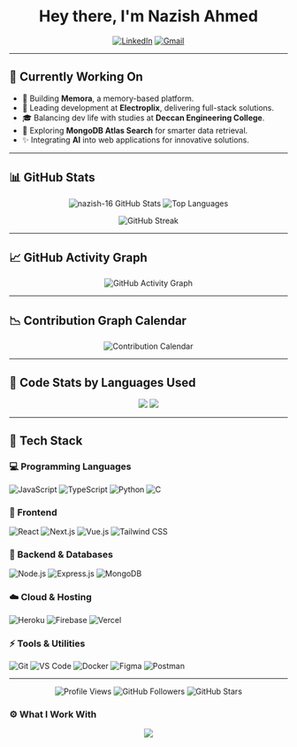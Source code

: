 <h1 align="center">Hey there, I'm Nazish Ahmed</h1>

<p align="center">
  <a href="https://www.linkedin.com/in/realnazish/"><img src="https://img.shields.io/badge/-nazish16-blue?style=flat&logo=Linkedin&logoColor=white" alt="LinkedIn"></a>
  <a href="mailto:realnazishahmed@gmail.com"><img src="https://img.shields.io/badge/-realnazishahmed@gmail.com-D14836?style=flat&logo=Gmail&logoColor=white" alt="Gmail"></a>
</p>

---

## 🔧 Currently Working On
- 🚀 Building **Memora**, a memory-based platform.
- 🤝 Leading development at **Electroplix**, delivering full-stack solutions.
- 🎓 Balancing dev life with studies at **Deccan Engineering College**.
- 🧪 Exploring **MongoDB Atlas Search** for smarter data retrieval.
- ✨ Integrating **AI** into web applications for innovative solutions.

---

## 📊 GitHub Stats
<p align="center">
  <img src="https://github-readme-stats.vercel.app/api?username=nazish-16&show_icons=true&theme=dark&title_color=FF4136&icon_color=FF4136&text_color=ffffff&bg_color=1A1A1A" alt="nazish-16 GitHub Stats" />
  <img src="https://github-readme-stats.vercel.app/api/top-langs?username=nazish-16&layout=compact&theme=dark&title_color=FF4136&text_color=ffffff&bg_color=1A1A1A" alt="Top Languages" />
</p>

<p align="center">
  <img src="https://github-readme-streak-stats.herokuapp.com/?user=nazish-16&theme=dark&background=1A1A1A&ring=FF4136&fire=FF4136&currStreakLabel=ffffff&sideLabels=ffffff&dates=ffffff" alt="GitHub Streak" />
</p>

---

## 📈 GitHub Activity Graph
<p align="center">
  <img src="https://github-readme-activity-graph.vercel.app/graph?username=nazish-16&bg_color=1A1A1A&color=ffffff&line=FF4136&point=FF4136&area=true&hide_border=true" alt="GitHub Activity Graph" />
</p>

---

## 📉 Contribution Graph Calendar
<p align="center">
  <img src="https://github-readme-contribution-stats.vercel.app/api/?username=nazish-16" alt="Contribution Calendar" />
</p>

---

## 🧠 Code Stats by Languages Used
<p align="center">
  <img src="https://github-profile-summary-cards.vercel.app/api/cards/repos-per-language?username=nazish-16&theme=dark" />
  <img src="https://github-profile-summary-cards.vercel.app/api/cards/most-commit-language?username=nazish-16&theme=dark" />
</p>

---

## 🚀 Tech Stack

### 💻 Programming Languages
![JavaScript](https://img.shields.io/badge/-JavaScript-yellow?style=for-the-badge&logo=javascript&logoColor=white)
![TypeScript](https://img.shields.io/badge/-TypeScript-blue?style=for-the-badge&logo=typescript&logoColor=white)
![Python](https://img.shields.io/badge/-Python-blue?style=for-the-badge&logo=python&logoColor=white)
![C](https://img.shields.io/badge/-C-00599C?style=for-the-badge&logo=c&logoColor=white)

### 🎨 Frontend
![React](https://img.shields.io/badge/-React-black?style=for-the-badge&logo=react&logoColor=61DAFB)
![Next.js](https://img.shields.io/badge/-Next.js-black?style=for-the-badge&logo=next.js&logoColor=white)
![Vue.js](https://img.shields.io/badge/-Vue.js-green?style=for-the-badge&logo=vue.js&logoColor=white)
![Tailwind CSS](https://img.shields.io/badge/-Tailwind%20CSS-38B2AC?style=for-the-badge&logo=tailwind-css&logoColor=white)

### 💾 Backend & Databases
![Node.js](https://img.shields.io/badge/-Node.js-green?style=for-the-badge&logo=node.js&logoColor=white)
![Express.js](https://img.shields.io/badge/-Express.js-black?style=for-the-badge&logo=express&logoColor=white)
![MongoDB](https://img.shields.io/badge/-MongoDB-green?style=for-the-badge&logo=mongodb&logoColor=white)

### ☁️ Cloud & Hosting
![Heroku](https://img.shields.io/badge/-Heroku-purple?style=for-the-badge&logo=heroku&logoColor=white)
![Firebase](https://img.shields.io/badge/-Firebase-yellow?style=for-the-badge&logo=firebase&logoColor=white)
![Vercel](https://img.shields.io/badge/-Vercel-black?style=for-the-badge&logo=vercel&logoColor=white)

### ⚡ Tools & Utilities
![Git](https://img.shields.io/badge/-Git-red?style=for-the-badge&logo=git&logoColor=white)
![VS Code](https://img.shields.io/badge/-VS%20Code-blue?style=for-the-badge&logo=visual-studio-code&logoColor=white)
![Docker](https://img.shields.io/badge/-Docker-blue?style=for-the-badge&logo=docker&logoColor=white)
![Figma](https://img.shields.io/badge/-Figma-black?style=for-the-badge&logo=figma&logoColor=white)
![Postman](https://img.shields.io/badge/-Postman-orange?style=for-the-badge&logo=postman&logoColor=white)

---

<p align="center">
  <img src="https://komarev.com/ghpvc/?username=nazish-16&color=FF4136&style=flat-square" alt="Profile Views" />
  <img src="https://img.shields.io/github/followers/nazish-16?label=Followers&style=flat-square&color=FF4136" alt="GitHub Followers" />
  <img src="https://img.shields.io/github/stars/nazish-16?color=FF4136&style=flat-square" alt="GitHub Stars" />
</p>

### ⚙️ What I Work With
<p align="center">
  <img src="https://skillicons.dev/icons?i=js,ts,react,nextjs,nodejs,express,mongodb,python,git,docker,figma,firebase,vscode&theme=light" />
</p>
